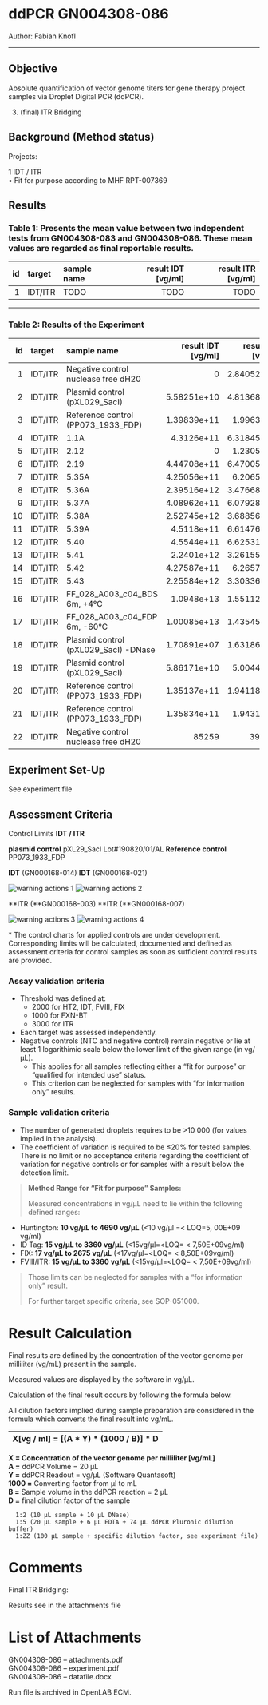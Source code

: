 # ddPCR GN004308-086

Author: Fabian Knofl  
____________

## Objective

Absolute quantification of vector genome titers for gene therapy project samples via Droplet Digital PCR (ddPCR).

3. (final) ITR Bridging

## Background (Method status)

Projects:

1 IDT / ITR  
• Fit for purpose according to MHF RPT-007369

## Results

### Table 1: Presents the mean value between two independent tests from GN004308-083 and GN004308-086. These mean values are regarded as final reportable results.

|   id | target   | sample name                          |   result IDT [vg/ml] |   result ITR [vg/ml] |
|-----:|:---------|:-------------------------------------|---------------------:|---------------------:|
|    1 | IDT/ITR  | TODO                                 |        TODO          |                 TODO |
____________

### Table 2: Results of the Experiment
|   id | target   | sample name                          |   result IDT [vg/ml] |   result ITR [vg/ml] |   comment |
|-----:|:---------|:-------------------------------------|---------------------:|---------------------:|----------:|
|    1 | IDT/ITR  | Negative control nuclease free dH20  |          0           |          2.84052e+06 |       nan |
|    2 | IDT/ITR  | Plasmid control (pXL029_SacI)        |          5.58251e+10 |          4.81368e+10 |       nan |
|    3 | IDT/ITR  | Reference control (PP073_1933_FDP)   |          1.39839e+11 |          1.9963e+11  |       nan |
|    4 | IDT/ITR  | 1.1A                                 |          4.3126e+11  |          6.31845e+11 |       nan |
|    5 | IDT/ITR  | 2.12                                 |          0           |          1.2305e+08  |       nan |
|    6 | IDT/ITR  | 2.19                                 |          4.44708e+11 |          6.47005e+11 |       nan |
|    7 | IDT/ITR  | 5.35A                                |          4.25056e+11 |          6.2065e+11  |       nan |
|    8 | IDT/ITR  | 5.36A                                |          2.39516e+12 |          3.47668e+12 |       nan |
|    9 | IDT/ITR  | 5.37A                                |          4.08962e+11 |          6.07928e+11 |       nan |
|   10 | IDT/ITR  | 5.38A                                |          2.52745e+12 |          3.68856e+12 |       nan |
|   11 | IDT/ITR  | 5.39A                                |          4.5118e+11  |          6.61476e+11 |       nan |
|   12 | IDT/ITR  | 5.40                                 |          4.5544e+11  |          6.62531e+11 |       nan |
|   13 | IDT/ITR  | 5.41                                 |          2.2401e+12  |          3.26155e+12 |       nan |
|   14 | IDT/ITR  | 5.42                                 |          4.27587e+11 |          6.2657e+11  |       nan |
|   15 | IDT/ITR  | 5.43                                 |          2.25584e+12 |          3.30336e+12 |       nan |
|   16 | IDT/ITR  | FF_028_A003_c04_BDS 6m, +4°C         |          1.0948e+13  |          1.55112e+13 |       nan |
|   17 | IDT/ITR  | FF_028_A003_c04_FDP 6m, -60°C        |          1.00085e+13 |          1.43545e+13 |       nan |
|   18 | IDT/ITR  | Plasmid control (pXL029_SacI) -DNase |          1.70891e+07 |          1.63186e+08 |       nan |
|   19 | IDT/ITR  | Plasmid control (pXL029_SacI)        |          5.86171e+10 |          5.0044e+10  |       nan |
|   20 | IDT/ITR  | Reference control (PP073_1933_FDP)   |          1.35137e+11 |          1.94118e+11 |       nan |
|   21 | IDT/ITR  | Reference control (PP073_1933_FDP)   |          1.35834e+11 |          1.9431e+11  |       nan |
|   22 | IDT/ITR  | Negative control nuclease free dH20  |      85259           |     398201           |       nan |
## Experiment Set-Up

See experiment file

## Assessment Criteria

Control Limits
**IDT / ITR**

**plasmid control** pXL29_SacI Lot#190820/01/AL **Reference control**
PP073_1933_FDP

**IDT** (GN000168-014) **IDT** (GN000168-021)

![warning actions 1](./media/image2.png)
![warning actions 2](./media/image3.png)

**ITR (**GN000168-003) **ITR (**GN000168-007)

![warning actions 3](./media/image4.png)
![warning actions 4](./media/image5.png)

\* The control charts for applied controls are under development.
Corresponding limits will be calculated, documented and defined as
assessment criteria for control samples as soon as sufficient control
results are provided.

### Assay validation criteria

- Threshold was defined at:
  - 2000 for HT2, IDT, FVIII, FIX
  - 1000 for FXN-BT
  - 3000 for ITR
- Each target was assessed independently.
- Negative controls (NTC and negative control) remain negative or lie at least 1 logarithimic scale below the lower limit of the given range (in vg/µL).
  - This applies for all samples reflecting either a “fit for purpose” or “qualified for intended use” status.
  - This criterion can be neglected for samples with “for information only” results.

### Sample validation criteria

- The number of generated droplets requires to be \>10 000 (for values implied in the analysis).
- The coefficient of variation is required to be ≤20% for tested samples. There is no limit or no acceptance criteria regarding the coefficient of variation for negative controls or for samples with a result below the detection limit.

> **Method Range for “Fit for purpose” Samples:**
>
> Measured concentrations in vg/µL need to lie within the following
> defined ranges:

- Huntington: **10 vg/µL to 4690 vg/µL** (\<10 vg/µl =\< LOQ=5, 00E+09 vg/ml)
- ID Tag: **15 vg/µL to 3360 vg/µL** (\<15vg/µl=\<LOQ= \< 7,50E+09vg/ml)
- FIX: **17 vg/µL to 2675 vg/µL** (\<17vg/µl=\<LOQ= \< 8,50E+09vg/ml)
- FVIII/ITR</u>: **15 vg/µL to 3360 vg/µL** (\<15vg/µl=\<LOQ= \< 7,50E+09vg/ml)

> Those limits can be neglected for samples with a “for information
> only” result.
>
> For further target specific criteria, see SOP-051000.

# Result Calculation

Final results are defined by the concentration of the vector genome per
milliliter (vg/mL) present in the sample.

Measured values are displayed by the software in vg/µL.

Calculation of the final result occurs by following the formula below.

All dilution factors implied during sample preparation are considered in
the formula which converts the final result into vg/mL.

| **X\[vg / ml\]</sub> = \[(A \* Y) \* (1000 / B)\] \* D** |
|-----------------------------------------------------------|

**X = Concentration of the vector genome per milliliter \[vg/mL\]**  
**A =** ddPCR Volume = 20 µL  
**Y =** ddPCR Readout = vg/µL (Software Quantasoft)  
**1000 =** Converting factor from µl to mL  
**B =** Sample volume in the ddPCR reaction = 2 µL  
**D =** final dilution factor of the sample  
```
  1:2 (10 µL sample + 10 µL DNase)
  1:5 (20 µL sample + 6 µL EDTA + 74 µL ddPCR Pluronic dilution buffer)
  1:ZZ (100 µL sample + specific dilution factor, see experiment file)
```

# Comments

Final ITR Bridging:

Results see in the attachments file

# List of Attachments

GN004308-086 – attachments.pdf  
GN004308-086 – experiment.pdf  
GN004308-086 – datafile.docx  

Run file is archived in OpenLAB ECM.
